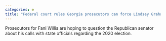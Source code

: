 ```yaml
---
categories: e
title: "Federal court rules Georgia prosecutors can force Lindsey Graham to testify"
---
```

Prosecutors for Fani Willis are hoping to question the Republican senator about his calls with state officials regarding the 2020 election.